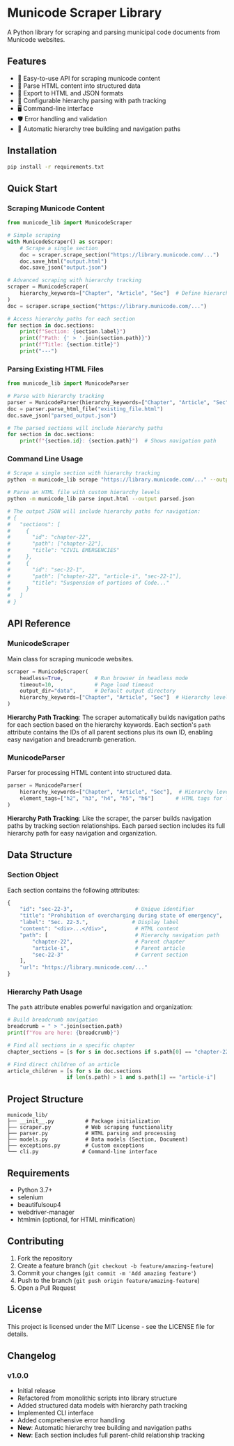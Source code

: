 # Municode Scraper Library

A Python library for scraping and parsing municipal code documents from Municode websites.

## Features

- 🚀 Easy-to-use API for scraping municode content
- 📄 Parse HTML content into structured data
- 💾 Export to HTML and JSON formats
- 🔧 Configurable hierarchy parsing with path tracking
- 🖥️ Command-line interface
- 🛡️ Error handling and validation
- 🌳 Automatic hierarchy tree building and navigation paths

## Installation

```bash
pip install -r requirements.txt
```

## Quick Start

### Scraping Municode Content

```python
from municode_lib import MunicodeScraper

# Simple scraping
with MunicodeScraper() as scraper:
    # Scrape a single section
    doc = scraper.scrape_section("https://library.municode.com/...")
    doc.save_html("output.html")
    doc.save_json("output.json")

# Advanced scraping with hierarchy tracking
scraper = MunicodeScraper(
    hierarchy_keywords=["Chapter", "Article", "Sec"]  # Define hierarchy levels
)
doc = scraper.scrape_section("https://library.municode.com/...")

# Access hierarchy paths for each section
for section in doc.sections:
    print(f"Section: {section.label}")
    print(f"Path: {' > '.join(section.path)}")
    print(f"Title: {section.title}")
    print("---")
```

### Parsing Existing HTML Files

```python
from municode_lib import MunicodeParser

# Parse with hierarchy tracking
parser = MunicodeParser(hierarchy_keywords=["Chapter", "Article", "Sec"])
doc = parser.parse_html_file("existing_file.html")
doc.save_json("parsed_output.json")

# The parsed sections will include hierarchy paths
for section in doc.sections:
    print(f"{section.id}: {section.path}")  # Shows navigation path
```

### Command Line Usage

```bash
# Scrape a single section with hierarchy tracking
python -m municode_lib scrape "https://library.municode.com/..." --output data/

# Parse an HTML file with custom hierarchy levels
python -m municode_lib parse input.html --output parsed.json

# The output JSON will include hierarchy paths for navigation:
# {
#   "sections": [
#     {
#       "id": "chapter-22",
#       "path": ["chapter-22"],
#       "title": "CIVIL EMERGENCIES"
#     },
#     {
#       "id": "sec-22-1", 
#       "path": ["chapter-22", "article-i", "sec-22-1"],
#       "title": "Suspension of portions of Code..."
#     }
#   ]
# }
```

## API Reference

### MunicodeScraper

Main class for scraping municode websites.

```python
scraper = MunicodeScraper(
    headless=True,          # Run browser in headless mode
    timeout=10,             # Page load timeout
    output_dir="data",      # Default output directory
    hierarchy_keywords=["Chapter", "Article", "Sec"]  # Hierarchy levels for path tracking
)
```

**Hierarchy Path Tracking**: The scraper automatically builds navigation paths for each section based on the hierarchy keywords. Each section's `path` attribute contains the IDs of all parent sections plus its own ID, enabling easy navigation and breadcrumb generation.

### MunicodeParser

Parser for processing HTML content into structured data.

```python
parser = MunicodeParser(
    hierarchy_keywords=["Chapter", "Article", "Sec"],  # Hierarchy levels
    element_tags=["h2", "h3", "h4", "h5", "h6"]       # HTML tags for levels
)
```

**Hierarchy Path Tracking**: Like the scraper, the parser builds navigation paths by tracking section relationships. Each parsed section includes its full hierarchy path for easy navigation and organization.

## Data Structure

### Section Object

Each section contains the following attributes:

```python
{
    "id": "sec-22-3",                    # Unique identifier
    "title": "Prohibition of overcharging during state of emergency",
    "label": "Sec. 22-3.",              # Display label
    "content": "<div>...</div>",         # HTML content
    "path": [                            # Hierarchy navigation path
        "chapter-22",                    # Parent chapter
        "article-i",                     # Parent article  
        "sec-22-3"                       # Current section
    ],
    "url": "https://library.municode.com/..."
}
```

### Hierarchy Path Usage

The `path` attribute enables powerful navigation and organization:

```python
# Build breadcrumb navigation
breadcrumb = " > ".join(section.path)
print(f"You are here: {breadcrumb}")

# Find all sections in a specific chapter
chapter_sections = [s for s in doc.sections if s.path[0] == "chapter-22"]

# Find direct children of an article
article_children = [s for s in doc.sections 
                   if len(s.path) > 1 and s.path[1] == "article-i"]
```

## Project Structure

```
municode_lib/
├── __init__.py          # Package initialization
├── scraper.py           # Web scraping functionality
├── parser.py            # HTML parsing and processing
├── models.py            # Data models (Section, Document)
├── exceptions.py        # Custom exceptions
└── cli.py              # Command-line interface
```

## Requirements

- Python 3.7+
- selenium
- beautifulsoup4
- webdriver-manager
- htmlmin (optional, for HTML minification)

## Contributing

1. Fork the repository
2. Create a feature branch (`git checkout -b feature/amazing-feature`)
3. Commit your changes (`git commit -m 'Add amazing feature'`)
4. Push to the branch (`git push origin feature/amazing-feature`)
5. Open a Pull Request

## License

This project is licensed under the MIT License - see the LICENSE file for details.

## Changelog

### v1.0.0
- Initial release
- Refactored from monolithic scripts into library structure
- Added structured data models with hierarchy path tracking
- Implemented CLI interface
- Added comprehensive error handling
- **New**: Automatic hierarchy tree building and navigation paths
- **New**: Each section includes full parent-child relationship tracking